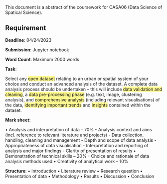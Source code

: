 This document is a abstract of the coursework for CASA06 (Data Science of Spatical Science).

## Requirement 
**Deadline**: 04/24/2023


**Submission**: Jupyter notebook


**Word Count**: Maximum 2000 words


**Task**: 


Select any <span style="background:#fff88f">open dataset</span> relating to an urban or spatial system of your choice and conduct an advanced analysis of the dataset. A complete data analysis process should be undertaken – this will include <span style="background:#fff88f">data validation and cleaning</span>, a <span style="background:#fff88f">data pre-processing phase</span> (e.g. text, image, clustering analysis), and <span style="background:#fff88f">comprehensive analysis</span> (including relevant visualisations) of the data, <span style="background:#fff88f">identifying important trends</span> and <span style="background:#fff88f">insights</span> contained within the dataset.


**Mark sheet**:


• Analysis and interpretation of data – 70% 
	- Analysis context and aims (incl. reference to relevant literature and projects) 
	- Data collection, handling, cleaning and management
	- Depth and scope of data analysis
	- Appropriateness of data visualisation
	- Interpretation and reporting of analysis and major findings
	- Clarity of presentation of results 
• Demonstration of technical skills – 20% 
	- Choice and rationale of data analysis methods used 
• Creativity of analytical work – 10%


**Structure**: 
• Introduction 
• Literature review 
• Research question 
• Presentation of data 
• Methodology 
• Results 
• Discussion 
• Conclusion

